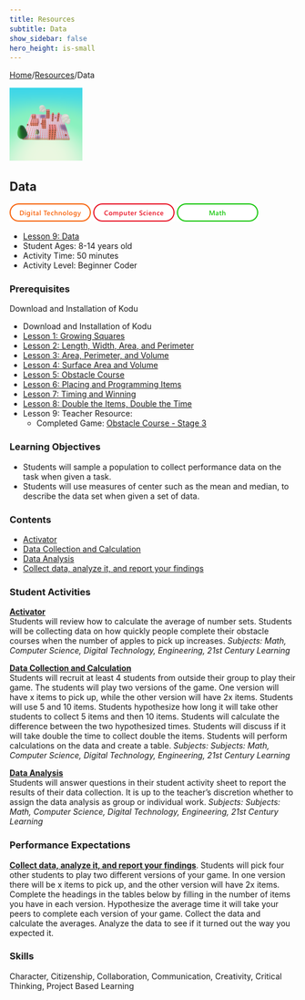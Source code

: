 ```yaml
---
title: Resources
subtitle: Data
show_sidebar: false
hero_height: is-small
---
```


[Home](..)/[Resources](.)/Data

[![](data.png)](https://www.kodugamelab.com/worlds/#fijyJwpOfU24ijooYta7yA==)

## Data
![Digital Technology](dt.png) ![Computer Science](cs.png) ![Math](m.png)

* [Lesson 9: Data](6_Kodu_Curriculum_Math_Module.pdf#page=55)
* Student Ages: 8-14 years old
* Activity Time: 50 minutes 
* Activity Level: Beginner Coder

### Prerequisites
Download and Installation of Kodu
* Download and Installation of Kodu
* [Lesson 1: Growing Squares](growing_squares)
* [Lesson 2: Length, Width, Area, and Perimeter](length_width_area_and_perimeter)
* [Lesson 3: Area, Perimeter, and Volume](area_perimeter_and_volume)
* [Lesson 4: Surface Area and Volume](surface_area_and_volume)  
* [Lesson 5: Obstacle Course](obstacle_course)
* [Lesson 6: Placing and Programming Items](placing_and_programming_items)
* [Lesson 7: Timing and Winning](timing_and_winning)
* [Lesson 8: Double the Items, Double the Time](double_the_items)
* Lesson 9: Teacher Resource:
  * Completed Game: [Obstacle Course - Stage 3](<https://www.kodugamelab.com/worlds/#eOGXuSrYOkGm-TSLVEJ3Dg==>)

### Learning Objectives
* Students will sample a population to collect performance data on the task when given a task.
* Students will use measures of center such as the mean and median, to describe the data set when given a set of data.

### Contents
* [Activator](#activator)
* [Data Collection and Calculation](#collection)
* [Data Analysis](#analysis)
* [Collect data, analyze it, and report your findings](#report)

### Student Activities
<a name="activator"></a>
[**Activator**](6_Kodu_Curriculum_Math_Module.pdf#page=54)<br>
Students will review how to calculate the average of number sets. Students will be collecting data on how quickly people complete their obstacle courses when the number of apples to pick up increases.
*Subjects: Math, Computer Science, Digital Technology, Engineering, 21st Century Learning*

<a name="collection"></a>
[**Data Collection and Calculation**](6_Kodu_Curriculum_Math_Module.pdf#page=56)<br>
Students will recruit at least 4 students from outside their group to play their game. The students will play two versions of the game. One version will have x items to pick up, while the other version will have 2x items. Students will use 5 and 10 items. Students hypothesize how long it will take other students to collect 5 items and then 10 items. Students will calculate the difference between the two hypothesized times. Students will discuss if it will take double the time to collect double the items. Students will perform calculations on the data and create a table.
*Subjects: Subjects: Math, Computer Science, Digital Technology, Engineering, 21st Century Learning*

<a name="analysis"></a>
[**Data Analysis**](6_Kodu_Curriculum_Math_Module.pdf#page=57)<br>
Students will answer questions in their student activity sheet to report the results of their data collection. It is up to the teacher’s discretion whether to assign the data analysis as group or individual work.
*Subjects: Subjects: Math, Computer Science, Digital Technology, Engineering, 21st Century Learning*

### Performance Expectations
<a name="report"></a>
[**Collect data, analyze it, and report your findings**](6_Kodu_Curriculum_Math_Module.pdf#page=54). Students will pick four other students to play two different versions of your game. In one version there will be x items to pick up, and the other version will have 2x items. Complete the headings in the tables below by filling in the number of items you have in each version. Hypothesize the average time it will take your peers to complete each version of your game. Collect the data and calculate the averages. Analyze the data to see if it turned out the way you expected it.

### Skills
Character,
Citizenship,
Collaboration,
Communication,
Creativity,
Critical Thinking,
Project Based Learning 

    
